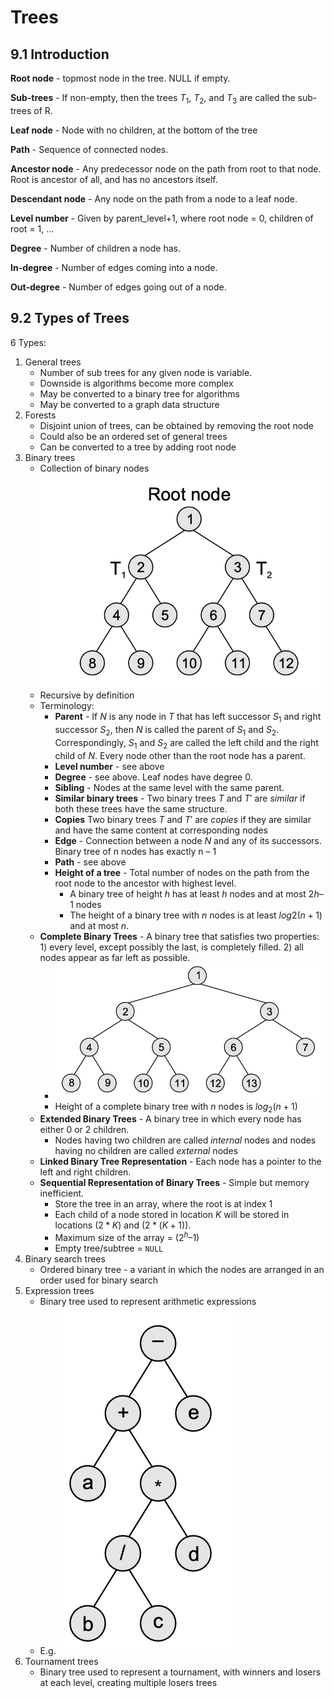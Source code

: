 # Trees

## 9.1 Introduction

**Root node** - topmost node in the tree. NULL if empty.

**Sub-trees** - If non-empty, then the trees $T_1$, $T_2$, and $T_3$ are called the sub-trees of R.

**Leaf node** - Node with no children, at the bottom of the tree

**Path** - Sequence of connected nodes.

**Ancestor node** - Any predecessor node on the path from root to that node. Root is ancestor of all, and has no ancestors itself.

**Descendant node** - Any node on the path from a node to a leaf node.

**Level number** - Given by parent_level+1, where root node = 0, children of root = 1, ...

**Degree** - Number of children a node has.

**In-degree** - Number of edges coming into a node.

**Out-degree** - Number of edges going out of a node.

## 9.2 Types of Trees

6 Types:

1. General trees
    - Number of sub trees for any given node is variable.
    - Downside is algorithms become more complex
    - May be converted to a binary tree for algorithms
    - May be converted to a graph data structure
2. Forests
    - Disjoint union of trees, can be obtained by removing the root node
    - Could also be an ordered set of general trees
    - Can be converted to a tree by adding root node
3. Binary trees
    - Collection of binary nodes
      ![Binary tree example](images/bintree.png)
    - Recursive by definition
    - Terminology:
        - **Parent** - If $N$ is any node in $T$ that has left successor $S_1$ and right successor $S_2$, then $N$ is called the parent of $S_1$ and $S_2$. Correspondingly, $S_1$ and $S_2$ are called the left child and the right child of $N$. Every node other than the root node has a parent.
        - **Level number** - see above
        - **Degree** - see above. Leaf nodes have degree 0.
        - **Sibling** - Nodes at the same level with the same parent.
        - **Similar binary trees** - Two binary trees $T$ and $T'$ are _similar_ if both these trees have the same structure.
        - **Copies** Two binary trees $T$ and $T'$ are _copies_ if they are similar and have the same content at corresponding nodes
        - **Edge** - Connection between a node $N$ and any of its successors. Binary tree of n nodes has exactly n – 1
        - **Path** - see above
        - **Height of a tree** - Total number of nodes on the path from the root node to the ancestor with highest level.
            - A binary tree of height $h$ has at least $h$ nodes and at most $2h–1$ nodes
            - The height of a binary tree with $n$ nodes is at least $log2(n+1)$ and at most $n$.
    - **Complete Binary Trees** - A binary tree that satisfies two properties: 1) every level, except possibly the last, is completely filled. 2) all nodes appear as far left as possible.
        - ![Complete binary tree](images/completebinarytree.png)
        - Height of a complete binary tree with $n$ nodes is $log_2(n+1)$
    - **Extended Binary Trees** - A binary tree in which every node has either 0 or 2 children.
        - Nodes having two children are called _internal_ nodes and nodes having no children are called _external_ nodes
    - **Linked Binary Tree Representation** - Each node has a pointer to the left and right children.
    - **Sequential Representation of Binary Trees** - Simple but memory inefficient.
        - Store the tree in an array, where the root is at index 1
        - Each child of a node stored in location $K$ will be stored in locations $(2*K)$ and $(2*(K+1))$.
        - Maximum size of the array = $(2^h–1)$
        - Empty tree/subtree = `NULL`
4. Binary search trees
    - Ordered binary tree - a variant in which the nodes are arranged in an order used for binary search
5. Expression trees
    - Binary tree used to represent arithmetic expressions
    - E.g. ![Expression tree](images/expressiontree.png)
6. Tournament trees
    - Binary tree used to represent a tournament, with winners and losers at each level, creating multiple losers trees
